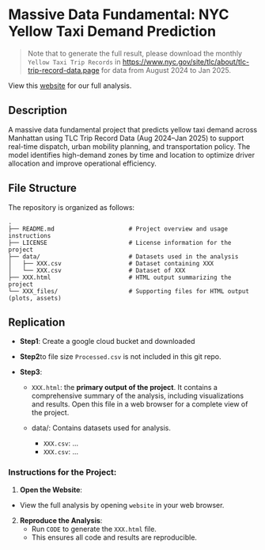 # Massive Data Fundamental: NYC Yellow Taxi Demand Prediction

> Note that to generate the full result, please download the monthly `Yellow Taxi Trip Records` in https://www.nyc.gov/site/tlc/about/tlc-trip-record-data.page for data from August 2024 to Jan 2025.

View this [website](https://www.notion.so/Massive-Data-Fundamental-Final-Project-NYC-Yellow-Taxi-Demand-Prediction-1dedc0943b7b80ff890cc49bf38c3476?pvs=4) for our full analysis.

## Description
A massive data fundamental project that predicts yellow taxi demand across Manhattan using TLC Trip Record Data (Aug 2024–Jan 2025) to support real-time dispatch, urban mobility planning, and transportation policy. The model identifies high-demand zones by time and location to optimize driver allocation and improve operational efficiency.

## File Structure
The repository is organized as follows:
```
.
├── README.md                     # Project overview and usage instructions
├── LICENSE                       # License information for the project
├── data/                         # Datasets used in the analysis
│   ├── XXX.csv                   # Dataset containing XXX
│   └── XXX.csv                   # Dataset of XXX
├── XXX.html                      # HTML output summarizing the project
└── XXX_files/                    # Supporting files for HTML output (plots, assets)
```

## Replication

- **Step1**: Create a google cloud bucket and downloaded
- **Step2**to file size `Processed.csv` is not included in this git repo.
- **Step3**: 


   - `XXX.html`: the **primary output of the project**. It contains a comprehensive summary of the analysis, including visualizations and results. Open this file in a web browser for a complete view of the project.

  - data/: Contains datasets used for analysis.
    - `XXX.csv`: ...
    - `XXX.csv`: ...


### Instructions for the Project:

1. **Open the Website**:
  - View the full analysis by opening `website` in your web browser.

2. **Reproduce the Analysis**:
   - Run `CODE` to generate the `XXX.html` file.
   - This ensures all code and results are reproducible.
